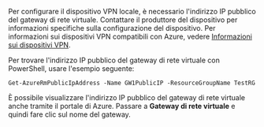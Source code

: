 
Per configurare il dispositivo VPN locale, è necessario l'indirizzo IP pubblico del gateway di rete virtuale. Contattare il produttore del dispositivo per informazioni specifiche sulla configurazione del dispositivo. Per informazioni sui dispositivi VPN compatibili con Azure, vedere [Informazioni sui dispositivi VPN](../articles/vpn-gateway/vpn-gateway-about-vpn-devices.md).

Per trovare l'indirizzo IP pubblico del gateway di rete virtuale con PowerShell, usare l'esempio seguente:

    Get-AzureRmPublicIpAddress -Name GW1PublicIP -ResourceGroupName TestRG

È possibile visualizzare l'indirizzo IP pubblico del gateway di rete virtuale anche tramite il portale di Azure. Passare a **Gateway di rete virtuale** e quindi fare clic sul nome del gateway.

<!---HONumber=AcomDC_0406_2016-->